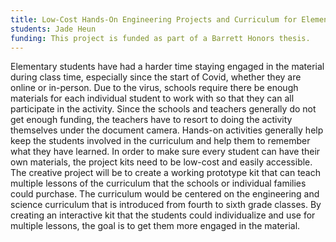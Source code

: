 ```yaml
---
title: Low-Cost Hands-On Engineering Projects and Curriculum for Elementary School Level Children
students: Jade Heun
funding: This project is funded as part of a Barrett Honors thesis.
---
```


Elementary students have had a harder time staying engaged in the material during class
time, especially since the start of Covid, whether they are online or in-person. Due to the virus,
schools require there be enough materials for each individual student to work with so that they
can all participate in the activity. Since the schools and teachers generally do not get enough
funding, the teachers have to resort to doing the activity themselves under the document camera.
Hands-on activities generally help keep the students involved in the curriculum and help them to
remember what they have learned. In order to make sure every student can have their own
materials, the project kits need to be low-cost and easily accessible.
The creative project will be to create a working prototype kit that can teach multiple
lessons of the curriculum that the schools or individual families could purchase. The curriculum
would be centered on the engineering and science curriculum that is introduced from fourth to
sixth grade classes. By creating an interactive kit that the students could individualize and use for
multiple lessons, the goal is to get them more engaged in the material.
